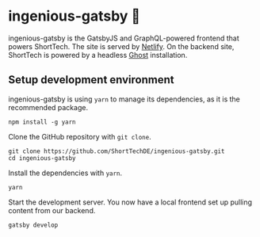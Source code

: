 # ingenious-gatsby 👾

ingenious-gatsby is the GatsbyJS and GraphQL-powered frontend that powers ShortTech. The site is served by [Netlify](https://www.netlify.com/).
On the backend site, ShortTech is powered by a headless [Ghost](https://ghost.org/) installation.

## Setup development environment
ingenious-gatsby is using `yarn` to manage its dependencies, as it is the recommended package. 
```
npm install -g yarn
````

Clone the GitHub repository with `git clone`.
```
git clone https://github.com/ShortTechDE/ingenious-gatsby.git
cd ingenious-gatsby
```

Install the dependencies with `yarn`.
```
yarn
```

Start the development server. You now have a local frontend set up pulling content from our backend.
```
gatsby develop
```
